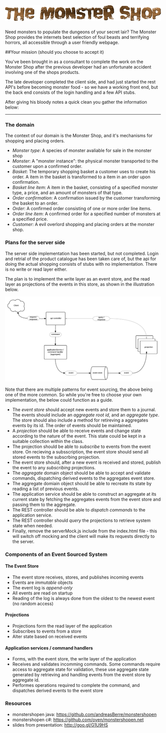 ![Event Sourcing](src/main/webapp/img/logo.png "The Monster Shop")
================

Need monsters to populate the dungeons of your secret lair? The Monster Shop provides the internets best selection of foul beasts and terrifying horrors, all accessible through a user friendly webpage.

##Your mission (should you choose to accept it)

You've been brought in as a consultant to complete the work on the Monster Shop after the previous developer had an unfortunate accident involving one of the shops products.

The late developer completed the client side, and had just started the rest API's before becoming monster food - so we have a working front end, but the back end consists of the login handling and a few API stubs.

After giving his bloody notes a quick clean you gather the information below:


---------------------------------------


### The domain

The context of our domain is the Monster Shop, and it's mechanisms for shopping and placing orders.

* _Monster type_: A species of monster avaliable for sale in the monster shop
* _Monster_: A "monster instance": the physical monster transported to the customer upon a confirmed order.
* _Basket_: The temporary shopping basket a customer uses to create his order. A item in the basket is transformed to a item in an order upon confirmation.
* _Basket line item_: A item in the basket, consisting of a specified monster type, a price, and an amount of monsters of that type.
* _Order confirmation_: A confirmation issued by the customer transforming the basket to an order.
* _Order_: A confirmed order consisting of one or more order line items.
* _Order line item_: A confirmed order for a specified number of monsters at a specified price.
* _Customer_: A evil overlord shopping and placing orders at the monster shop.


### Plans for the server side

The server side implementation has been started, but not completed. Login and retrial of the product catalogue has been taken care of, but the api for doing the actual shopping consists of stubs with no implementation. There is no write or read layer either.

The plan is to implement the write layer as an event store, and the read layer as projections of the events in this store, as shown in the illustration below.

![Event Sourcing](eventsourcing.png "Event Sourcing")

Note that there are multiple patterns for event sourcing, the above being one of the more common. So while you're free to choose your own implementation, the below could function as a guide.

* The _event store_ should accept new events and store them to a journal. The events should include an _aggregate root id_, and an _aggregate type_. The store should also include a method for retireving a aggregates events by its id. The order of events should be maintained.
* A _projection_ should be able to receive events and change state according to the nature of the event. This state could be kept in a suitable collection within the class.
* The projection should be able to _subscribe_ to events from the event store. On recieving a subsscription, the event store should send all stored events to the subscrbing projection.
* The event store should, after a new event is received and stored, publish the event to any _subscribing_ projections. 
* The _aggregate_ domain object should be able to accept and validate commands, dispatching derived events to the aggregates event store.
* The aggregate domiain object should be able to recreate its state by reading a list of previous events.
* The application service should be able to construct an aggregate at its current state by fetching the aggregates events from the event store and passing them to the aggregate.
* The REST controller should be able to _dispatch commands_ to the application service.
* The REST controller should _query_ the projections to retrieve system state when needed.
* Finally, remove the serverMock.js include from the index.html file - this will switch off mocking and the client will make its requests directly to the server. 

### Components of an Event Sourced System

#### The Event Store
* The event store receives, stores, and publishes incoming events
* Events are _immutable_ objects
* The event log is _append-only_
* All events are read on startup
* Reading of the log is always done from the oldest to the newest event (no random access)

#### Projections
* Projections form the read layer of the application
* Subscribes to events from a store
* Alter state based on received events

#### Application services / command handlers
* Forms, with the event store, the write layer of the application
* Receives and validates incomming commands. Some commands require access to aggregate state for validation, these use aggregate state generated by retrieving and handling events from the event store by aggregate id.
* Performes operations required to complete the command, and dispatches derived events to the event store

### Resources

* monstershopen java: https://github.com/andreasBerre/monstershopen
* monstershopen c#: https://github.com/oven/monstershopen.net
* slides from presentation: http://goo.gl/G1U9HS  
